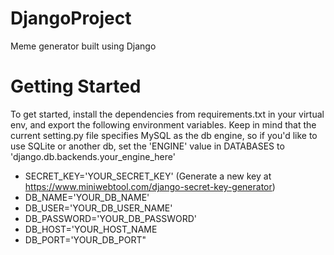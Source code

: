 # DjangoProject
Meme generator built using Django    

# Getting Started
To get started, install the dependencies from requirements.txt in your virtual env, and export the following environment variables. Keep in mind that the current setting.py file specifies MySQL as the db engine, so if you'd like to use SQLite or another db, set the 'ENGINE' value in DATABASES to 'django.db.backends.your_engine_here'

- SECRET_KEY='YOUR_SECRET_KEY' (Generate a new key at https://www.miniwebtool.com/django-secret-key-generator)
- DB_NAME='YOUR_DB_NAME'
- DB_USER='YOUR_DB_USER_NAME'
- DB_PASSWORD='YOUR_DB_PASSWORD'
- DB_HOST='YOUR_HOST_NAME
- DB_PORT='YOUR_DB_PORT"
